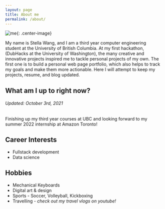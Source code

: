 ```yaml
---
layout: page
title: About me
permalink: /about/
---
```


![me](https://github.com/stellaw1/stellaw1.github.io/blob/master/images/me.jpg?raw=true){: .center-image}

My name is Stella Wang, and I am a third year computer engineering student at the University of British Columbia. At my first hackathon, (DubHacks at the University of Washington), the many creative and innovative projects inspired me to tackle personal projects of my own. The first one is to build a personal web page portfolio, which also helps to track my goals and make them more actionable. Here I will attempt to keep my projects, resume, and blog updated. 


## What am I up to right now?
###### Updated: October 3rd, 2021
Finishing up my third year courses at UBC and looking forward to my summer 2022 internship at Amazon Toronto!

## Career Interests
- Fullstack development
- Data science

## Hobbies
- Mechanical Keyboards
- Digital art & design
- Sports - Soccer, Volleyball, Kickboxing
- Travelling - *check out my travel vlogs on youtube!*
